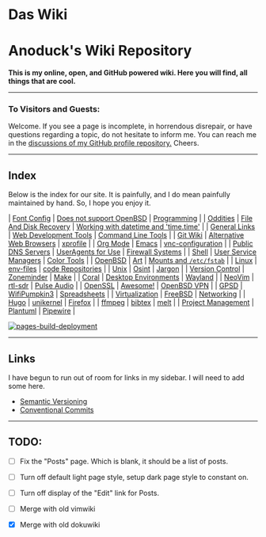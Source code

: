 # Das Wiki

# Anoduck's Wiki Repository

__This is my online, open, and GitHub powered wiki. Here you will find, all things that are cool.__

-----

### To Visitors and Guests:

Welcome. If you see a page is incomplete, in horrendous disrepair, or have questions regarding a topic, do not hesitate to inform me. You
can reach me in the [discussions of my GitHub profile repository.](https://github.com/anoduck) Cheers.

-----

## Index

Below is the index for our site. It is painfully, and I do mean painfully maintained by hand. So, I hope you enjoy it.

| [Font Config](font_config)       | [Does not support OpenBSD](unsupported_for_OpenBSD) | [Programming](programming)                                 |
| [Oddities](oddities)             | [File And Disk Recovery](file_disk-recovery)        | [Working with datetime and 'time.time'](datetime_timetime) |
| [General Links](links)           | [Web Development Tools](web_dev_tools)              | [Command Line Tools](command_line_tools)                   |
| [Git Wiki](git-wiki-skeleton)    | [Alternative Web Browsers](web_browsers)            | [xprofile](xprofile)                                       |
| [Org Mode](orgmode)              | [Emacs](emacs)                                      | [vnc-configuration](vnc)                                   |
| [Public DNS Servers](dns)        | [UserAgents for Use](useragent)                     | [Firewall Systems](firewall)                               |
| [Shell](shell)                   | [User Service Managers](service_managers)           | [Color Tools](color_tools)                                 |
| [OpenBSD](openbsd)               | [Art](art)                                          | [Mounts and `/etc/fstab`](mount_fstab)                     |
| [Linux](linux)                   | [env-files](env-files)                              | [code Repositories](repos)                                 |
| [Unix](unix)                     | [Osint](osint)                                      | [Jargon](jargon)                                           |
| [Version Control](versioning)    | [Zoneminder](zoneminder)                            | [Make](make)                                               |
| [Coral](google-coral)            | [Desktop Environments](Desktops)                    | [Wayland](wayland)                                         |
| [NeoVim](nvim)                   | [rtl-sdr](rtl-sdr)                                  | [Pulse Audio](pulse)                                       |
| [OpenSSL](openssl)               | [Awesome!](awesome)                                 | [OpenBSD VPN](open-openvpn)                                |
| [GPSD](gpsd)                     | [WifiPumpkin3](wp3)                                 | [Spreadsheets](spreadsheet)                                |
| [Virtualization](virtualization) | [FreeBSD](freebsd)                                  | [Networking](networking)                                   |
| [Hugo](hugo)                     | [unikernel](unikernel)                              | [Firefox](firefox)                                         |
| [ffmpeg](ffmpeg)                 | [bibtex](bibtex)                                    | [melt](melt)                                               |
| [Project Management](projman)    | [Plantuml](plantuml)                                | [Pipewire](pipewire)                                       |

[![pages-build-deployment](https://github.com/anoduck/wiki/actions/workflows/pages/pages-build-deployment/badge.svg)](https://github.com/anoduck/wiki/actions/workflows/pages/pages-build-deployment)

-----

## Links

I have begun to run out of room for links in my sidebar. I will need to add some here.

- [Semantic Versioning](https://semver.org)
- [Conventional Commits](https://www.conventionalcommits.org/)

-----

## TODO:

- [ ] Fix the "Posts" page. Which is blank, it should be a list of posts.
- [ ] Turn off default light page style, setup dark page style to constant on.
- [ ] Turn off display of the "Edit" link for Posts.
- [ ] Merge with old vimwiki
- [x] Merge with old dokuwiki

